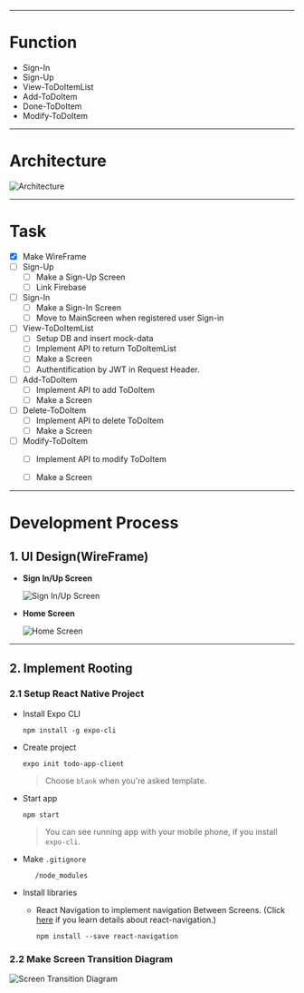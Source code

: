 ***
# Function
- Sign-In
- Sign-Up
- View-ToDoItemList
- Add-ToDoItem
- Done-ToDoItem
- Modify-ToDoItem

---

# Architecture
![Architecture](https://drive.google.com/uc?export=view&id=17kat1ejFXlyhnoybE3n1M3c9FqeTXVrF "Architecture")

---
# Task

 - [x] Make WireFrame
 - [ ] Sign-Up
    - [ ] Make a Sign-Up Screen
    - [ ] Link Firebase
 - [ ] Sign-In
    - [ ] Make a Sign-In Screen
    - [ ] Move to MainScreen when registered user Sign-in
 - [ ] View-ToDoItemList
    - [ ] Setup DB and insert mock-data
    - [ ] Implement API to return ToDoItemList
    - [ ] Make a Screen
    - [ ] Authentification by JWT in Request Header.
 - [ ] Add-ToDoItem
    - [ ] Implement API to add ToDoItem
    - [ ] Make a Screen
 - [ ] Delete-ToDoItem
    - [ ] Implement API to delete ToDoItem
    - [ ] Make a Screen
 - [ ] Modify-ToDoItem
    - [ ] Implement API to modify ToDoItem
    - [ ] Make a Screen


---
# Development Process

## 1. UI Design(WireFrame)
- **Sign In/Up Screen**

   ![Sign In/Up Screen](https://drive.google.com/uc?export=view&id=1D2GGIX7-MYbWFHY26OMm7U62YO-uqbvt "Sign In/Up Screen")

- **Home Screen**

   ![Home Screen](https://drive.google.com/uc?export=view&id=1AluR4TqqSDAdgvp2bbw8hMZKYs-2t2V1 "Home Screen")

---
## 2. Implement Rooting
### 2.1 Setup React Native Project

- Install Expo CLI

   `npm install -g expo-cli`

- Create project

   `expo init todo-app-client`

   > Choose `blank` when you're asked template.

- Start app

   `npm start`

   > You can see running app with your mobile phone, if you install `expo-cli`.

- Make `.gitignore`
   ```.gitignore
      /node_modules
   ```
- Install libraries
   - React Navigation to implement navigation Between Screens.
   (Click [here](https://reactnavigation.org/en/) if you learn details about react-navigation.)

      `npm install --save react-navigation`

### 2.2 Make Screen Transition Diagram

   ![Screen Transition Diagram](https://drive.google.com/uc?export=view&id=1evLn7noiqVFz7oanRDpmxPemQmuzsm8y "Screen Transition Diagram")